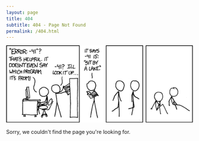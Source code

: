 ```yaml
---
layout: page
title: 404
subtitle: 404 - Page Not Found
permalink: /404.html
---
```

![error](/assets/img/404.png)

Sorry, we couldn't find the page you're looking for.